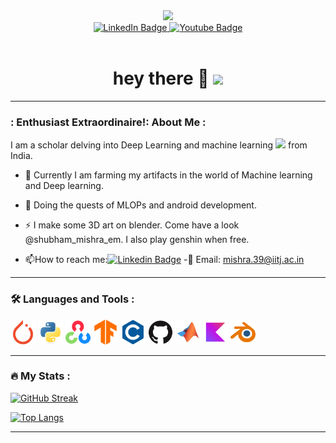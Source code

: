 
<div id="header" align="center">
  <img src="https://media.giphy.com/media/M9gbBd9nbDrOTu1Mqx/giphy.gif" width="100"/>
</div>

<div id="badges" align = "center">
  <a href="http://www.linkedin.com/in/shubham-mishra-b6492922b">
    <img src="https://img.shields.io/badge/LinkedIn-blue?style=for-the-badge&logo=linkedin&logoColor=white" alt="LinkedIn Badge"/>
  </a>
  <a href="http://www.youtube.com/@ShubhamMishraBME-fo9oj">
    <img src="https://img.shields.io/badge/YouTube-red?style=for-the-badge&logo=youtube&logoColor=white" alt="Youtube Badge"/>
  </a>
</div>
<div align= "center">
  <img src="https://komarev.com/ghpvc/?username=ShubhamMishra1611&style=flat-square&color=blue" alt=""/>
</div>

<h1 align="center">
  hey there 👋
  <img src="https://media.giphy.com/media/hvRJCLFzcasrR4ia7z/giphy.gif" width="30px"/>
</h1>

---

### : Enthusiast Extraordinaire!: About Me :
I am a scholar delving into Deep Learning and machine learning <img src="https://media.giphy.com/media/WUlplcMpOCEmTGBtBW/giphy.gif" width="30"> from India.
- :telescope: Currently I am farming my artifacts in the world of Machine learning and Deep learning. 

- :seedling: Doing the quests of MLOPs and android development. 

- :zap: I make some 3D art on blender. Come have a look @shubham_mishra_em. I also play genshin when free.

- :mailbox:How to reach me:[![Linkedin Badge](https://img.shields.io/badge/-LinkedIn-blue?style=flat&logo=Linkedin&logoColor=white)](http://www.linkedin.com/in/shubham-mishra-b6492922b) 
-:email: Email: [mishra.39@iitj.ac.in](mailto:mishra.39@iitj.ac.in)


---

### :hammer_and_wrench: Languages and Tools :
<div>
  <!-- PyTorch -->
  <img src="https://github.com/devicons/devicon/blob/master/icons/pytorch/pytorch-original.svg" title="PyTorch" alt="PyTorch" width="40" height="40"/>
  <!-- Python -->
  <img src="https://github.com/devicons/devicon/blob/master/icons/python/python-original.svg" title="Python" alt="Python" width="40" height="40"/>
  <!-- OpenCV -->
  <img src="https://github.com/devicons/devicon/blob/master/icons/opencv/opencv-original.svg" title="OpenCV" alt="OpenCV" width="40" height="40"/>
  <!-- TensorFlow -->
  <img src="https://github.com/devicons/devicon/blob/master/icons/tensorflow/tensorflow-original.svg" title="TensorFlow" alt="TensorFlow" width="40" height="40"/>
  <!-- C Language -->
  <img src="https://github.com/devicons/devicon/blob/master/icons/c/c-plain.svg" title="C" alt="C" width="40" height="40"/>
  <!-- GitHub -->
  <img src="https://github.com/devicons/devicon/blob/master/icons/github/github-original.svg" title="GitHub" alt="GitHub" width="40" height="40"/>
  <!-- MATLAB -->
  <img src="https://github.com/devicons/devicon/blob/master/icons/matlab/matlab-original.svg" title="MATLAB" alt="MATLAB" width="40" height="40"/>
  <!-- Kotlin -->
  <img src="https://github.com/devicons/devicon/blob/master/icons/kotlin/kotlin-original.svg" title="Kotlin" alt="Kotlin" width="40" height="40"/>
  <!-- Blender -->
  <img src="https://github.com/devicons/devicon/blob/master/icons/blender/blender-original.svg" title="Blender" alt="Blender" width="40" height="40"/>
</div>

---

### :fire: My Stats :
[![GitHub Streak](http://github-readme-streak-stats.herokuapp.com?user=ShubhamMishra1611&theme=dark&background=000000)](https://git.io/streak-stats)

[![Top Langs](https://github-readme-stats.vercel.app/api/top-langs/?username=ShubhamMishra1611&layout=compact&theme=vision-friendly-dark)](https://github.com/anuraghazra/github-readme-stats)

---



